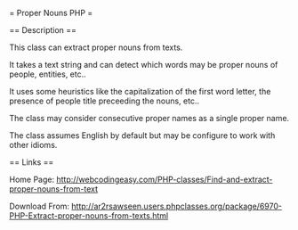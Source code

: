 = Proper Nouns PHP =

== Description ==

This class can extract proper nouns from texts.

It takes a text string and can detect which words may be proper nouns of people, entities, etc..

It uses some heuristics like the capitalization of the first word letter, the presence of people title preceeding the nouns, etc..

The class may consider consecutive proper names as a single proper name.

The class assumes English by default but may be configure to work with other idioms.

== Links ==

Home Page: http://webcodingeasy.com/PHP-classes/Find-and-extract-proper-nouns-from-text

Download From: http://ar2rsawseen.users.phpclasses.org/package/6970-PHP-Extract-proper-nouns-from-texts.html